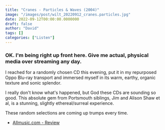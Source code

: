 ```yaml
---
title: "Cranes - Particles & Waves (2004)"
image: "/images/post/wilt_20220912_cranes.particles.jpg"
date: 2022-09-12T00:00:00.0000000
draft: false
author: "David"
tags: []
categories: ["Listen"]
---
```

### OK. I'm being right up front here. Give me actual, physical media over streaming any day.

 I reached for a randomly chosen CD this evening, put it in my repurposed Oppo Blu-ray transport and immersed myself in its warm, earthy, organic texture and sonic splendor.

 I really don't know what's happened, but God these CDs are sounding so good. This absolute gem from Portsmouth siblings, Jim and Alison Shaw et al, is a stunning, slightly ethereal/surreal experience.

 These random selections are coming up trumps every time.

-  [Allmusic.com - Review](https://www.allmusic.com/album/particles-waves-mw0000396488)